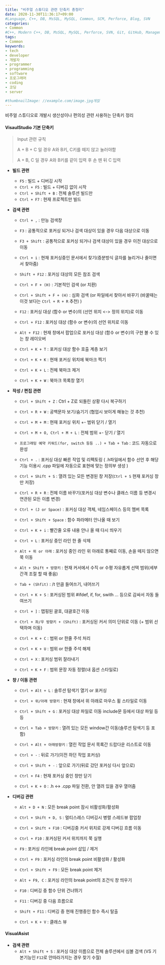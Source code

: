 ```yaml
---
title: "비주얼 스튜디오 관련 단축키 총정리"
date: 2020-11-30T11:36:17+09:00
#Language, C++, DB, MsSQL, MySQL, Common, SCM, Perforce, Blog, SVN
categories:
- Common
#C++, Modern C++, DB, MsSQL, MySQL, Perforce, SVN, Git, GitHub, Management, Blog, Hugo, Architecture
tags:
- Common
keywords:
- tech
- developer
- 개발자
- programmer
- programming
- software
- 프로그래머
- coding
- 코딩
- server

#thumbnailImage: //example.com/image.jpg개읹
---
```


비주얼 스튜디오로 개발시 생산성이나 편의성 관련 사용하는 단축키 정리

<!--more-->

#### VisaulStudio 기본 단축키

> Input 관련 규칙
>
> A + B + C 일 경우 A와 B키, C키를 떼지 않고 눌러야함
>
>  A + B, C 일 경우 A와 B키를 같이 입력 후 손 뗀 뒤 C 입력

- **빌드 관련**
  - `F5` : 빌드 + 디버깅 시작
  - `Ctrl + F5` : 빌드 + 디버깅 없이 시작
  - `Ctrl + Shift + B` : 전체 솔루션 빌드만
  - `Ctrl + F7` : 현재 프로젝트만 빌드

- **검색 관련**

  - `Ctrl + ,` : 만능 검색창

  - `F3` : 공통적으로 포커싱 되거나 검색 대상이 있을 경우 다음 대상으로 이동
  - `F3 + Shift` : 공통적으로 포커싱 되거나 검색 대상이 있을 경우 이전 대상으로 이동

  - `Ctrl + i` : 현재 포커싱중인 문서에서 찾기(증분방식 글자를 늘리거나 줄이면서 찾아줌)
  - `Shift + F12` : 포커싱 대상의 모든 참조 검색
  - `Ctrl + F + (H)` : 기본적인 검색 (or 치환)
  - `Ctrl + Shift + F + (H)` : 심화 검색 (or 파일에서 찾아서 바꾸기 (바꿀때는 이것 보다는 `Ctrl + R + R` 추천) )
  - `F12` : 포커싱 대상 (함수 or 변수)의 (선언 위치 <-> 정의 위치)로 이동
  - `Ctrl + F12` : 포커싱 대상 (함수 or 변수)의 선언 위치로 이동
  - `Alt + F12` : 현재 창에서 팝업으로 포커싱 대상 (함수 or 변수)의 구현 볼 수 있는 창 레이오버
  - `Ctrl + K + T` : 포커싱 대상 함수 호출 계층 보기
  - `Ctrl + K + K` : 현재 포커싱 위치에 북마크 찍기
  - `Ctrl + K + L` : 전체 북마크 제거
  - `Ctrl + K + W` : 북마크 목록창 열기

- **작성 / 편집 관련**

  - `Ctrl + Shift + Z` : Ctrl + Z로 되돌린 상황 다시 복구하기

  -  `Ctrl + R + W` : 공백문자 보기/숨기기 (협업시 보이게 해놓는 것 추천)
  - `Ctrl + M + M` : 현재 포커싱 위치 +- 범위 닫기 / 열기
  - `Ctrl + M + O, Ctrl + M + L` : 전체 범위 +- 닫기 / 열기

  - `프로그래밍 예약 키워드(for, switch 등등 ..) + Tab + Tab` : 코드 자동으로 완성 

  - `Ctrl + .` : 포커싱 대상 빠른 작업 및 리펙토링 ( .h파일에서 함수 선언 후 해당 기능 이용시 .cpp 파일에 자동으로 표현에 맞는 정의부 생성 )

  - `Ctrl + Shift + S` : 열려 있는 모든 변경된 창 저장(`Ctrl + S` 현재 포커싱 창만 저장)

  - `Ctrl + R + R` : 전체 이름 바꾸기(포커싱 대상 변수나 클래스 이름 등 변경시 연관된 모든 이름 변경) 
  - `Ctrl + (J or Space)`  : 포커싱 대상 객체, 네임스페이스 등의 멤버 목록
  - `Ctrl + Shift + Space` : 함수 파라메터 안나올 때 보기
  - `Ctrl + K + i` : 빨간줄 오류 내용 안나 올 때 다시 띄우기
  - `Ctrl + L` : 포커싱 중인 라인 한 줄 삭제
  - `Alt + 위 or 아래` : 포커싱 중인 라인 위 아래로 통째로 이동, 손을 떼지 않으면 쭉 이동
  - `Alt + Shift + 방향키` : 현재 커서에서 수직 or 수평 자유롭게 선택 범위(세부 간격 조절 할 때 좋음)
  - `Tab + (Shfit)` : /t 만큼 들여쓰기, 내어쓰기
  - `Ctrl + K + S` : 포커싱된 범위 #ifdef, if, for, swith ... 등으로 감싸서 자동 들여쓰기
  - `Ctrl + ]` : 맵핑된 괄호, 대괄호간 이동
  - `Ctrl + 좌/우 방향키 + (Shift)` : 포커싱된 커서 의미 단위로 이동 (+ 범위 선택하며 이동)
  - `Ctrl + K + C` : 범위 or 한줄 주석 처리
  - `Ctrl + K + U` : 범위 or 한줄 주석 해제
  - `Ctrl + X` : 포커싱 범위 잘라내기
  - `Ctrl + K + F` : 범위 문장 자동 정렬(내 옵션 스타일로) 

- **창 / 이동 관련**

  - `Ctrl + Alt + L` : 솔루션 탐색기 열기 or 포커싱

  - `Ctrl + 위/아래 방향키` : 현재 창에서 위 아래로 마우스 휠 스타일로 이동

  - `Ctrl + Shift + G` : 포커싱 대상 파일로 이동 include문 등에서 대상 파일 등등

  - `Ctrl + Tab + 방향키` : 열려 있는 모든 window간 이동(솔루션 탐색기 등 포함)
  - `Ctrl + Alt + 아래방향키` : 열린 작업 문서 목록간 드랍다운 리스트로 이동

  - `Ctrl + -` : 뒤로 가기(이전 하던 작업 포커싱)
  - `Ctrl + Shift + -` : 앞으로 가기(뒤로 갔던 포커싱 다시 앞으로)

  - `Ctrl + F4` : 현재 포커싱 중인 창만 닫기

  - `Ctrl + K + O` : .h <-> .cpp 파일 전환, 안 열려 있을 경우 열어줌

- **디버깅 관련**

  - `Alt + D + N` : 모든 break point 잠시 비활성화/활성화

  - `Ctrl + Shift + D, S` : 멀티스레스 디버깅시 병렬 스레드뷰 팝업창

  - `Ctrl + Shift + F10` : 디버깅중 커서 위치로 강제 디버깅 흐름 이동
  - `Ctrl + F10` : 포커싱된 커서 위치까지 쭉 실행

  - `F9` : 포커싱 라인에 break point 삽입 / 제거
  - `Ctrl + F9` : 포커싱 라인의 break point 비활성화 / 활성화
  - `Ctrl + Shift + F9` : 모든 break point 제거
  - `Alt + F9, C` : 포커싱 라인의 break point의 조건식 창 띄우기
  - `F10` : 디버깅 중 함수 단위 건너뛰기
  - `F11` : 디버깅 중 다음 흐름으로
  - `Shift + F11` : 디버깅 중 현재 진행중인 함수 즉시 탈출
  - `Ctrl + K + V` : 클래스 뷰



#### VisualAsist

- **검색 관련**
  - `Alt + Shift + S` : 포커싱 대상 이름으로 전체 솔루션에서 심볼 검색 (VS 기본기능인 `F12`로 안따라가지는 경우 찾기 수월)